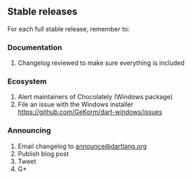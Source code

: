 ## Stable releases

For each full stable release, remember to:

### Documentation
1. Changelog reviewed to make sure everything is included

### Ecosystem
1. Alert maintainers of Chocolately (Windows package)
2. File an issue with the Windows installer https://github.com/GeKorm/dart-windows/issues

### Announcing
1. Email changelog to announce@dartlang.org
1. Publish blog post
2. Tweet
3. G+
